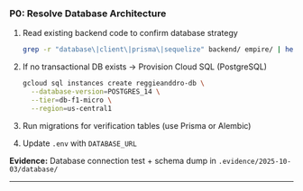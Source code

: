 ### **P0: Resolve Database Architecture**

1. Read existing backend code to confirm database strategy

   ```bash
   grep -r "database\|client\|prisma\|sequelize" backend/ empire/ | head -30
   ```

2. If no transactional DB exists → Provision Cloud SQL (PostgreSQL)

   ```bash
   gcloud sql instances create reggieanddro-db \
     --database-version=POSTGRES_14 \
     --tier=db-f1-micro \
     --region=us-central1
   ```

3. Run migrations for verification tables (use Prisma or Alembic)
4. Update `.env` with `DATABASE_URL`

**Evidence:** Database connection test + schema dump in `.evidence/2025-10-03/database/`

---
